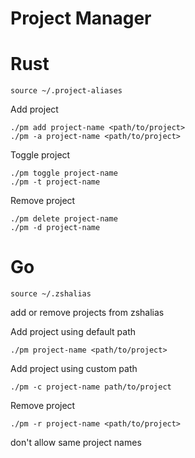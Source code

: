 # Project Manager


# Rust
```
source ~/.project-aliases
```

Add project
```
./pm add project-name <path/to/project>
./pm -a project-name <path/to/project>
```

Toggle project
```
./pm toggle project-name 
./pm -t project-name 
```
Remove project
```
./pm delete project-name 
./pm -d project-name 
```

# Go
```
source ~/.zshalias
```

add or remove projects from zshalias

Add project using default path

```
./pm project-name <path/to/project>
```

Add project using custom path

```
./pm -c project-name path/to/project
```

Remove project

```
./pm -r project-name <path/to/project>
```

don't allow same project names
